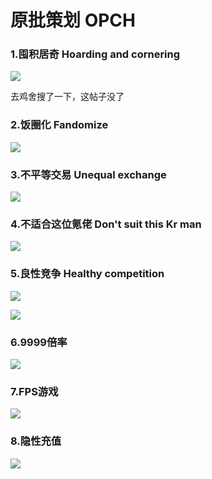 # 原批策划   OPCH


### 1.囤积居奇   Hoarding and cornering

![](https://github.com/DreamingCats/GenshitJokes/raw/main/genshitjokes/原批策划/囤积居奇.jpg)

去鸡舍搜了一下，这帖子没了

### 2.饭圈化   Fandomize

![](https://github.com/DreamingCats/GenshitJokes/raw/main/genshitjokes/原批策划/饭圈化.jpg)

### 3.不平等交易   Unequal exchange

![](https://github.com/DreamingCats/GenshitJokes/raw/main/genshitjokes/原批策划/不平等交易.jpg)

### 4.不适合这位氪佬   Don't suit this Kr man

![](https://github.com/DreamingCats/GenshitJokes/raw/main/genshitjokes/原批策划/不适合这位氪佬.jpg)

### 5.良性竞争   Healthy competition

![](https://github.com/DreamingCats/GenshitJokes/raw/main/genshitjokes/原批策划/良性竞争1.jpg)

![](https://github.com/DreamingCats/GenshitJokes/raw/main/genshitjokes/原批策划/良性竞争2.jpg)

### 6.9999倍率

![](https://github.com/DreamingCats/GenshitJokes/raw/main/genshitjokes/原批策划/9999倍率.jpg)

### 7.FPS游戏

![](https://github.com/DreamingCats/GenshitJokes/raw/main/genshitjokes/原批策划/FPS游戏.jpg)

### 8.隐性充值

![](https://github.com/DreamingCats/GenshitJokes/raw/main/genshitjokes/原批策划/隐性充值.jpg)